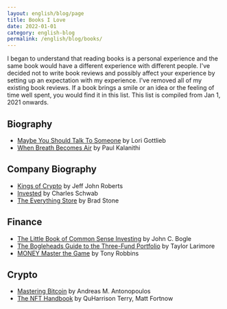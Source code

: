 ```yaml
---
layout: english/blog/page
title: Books I Love
date: 2022-01-01
category: english-blog
permalink: /english/blog/books/
---
```


I began to understand that reading books is a personal experience and the same book would have a different experience with different people.
I've decided not to write book reviews and possibly affect your experience by setting up an expectation with my experience. I've removed all of my existing book reviews. If a book brings a smile or an idea or the feeling of time well spent, you would find it in this list. This list is compiled from Jan 1, 2021 onwards.

## Biography

- [Maybe You Should Talk To Someone](https://amzn.to/40cN4em) by Lori Gottlieb
- [When Breath Becomes Air](https://amzn.to/3C6SWxB) by Paul Kalanithi

## Company Biography

- [Kings of Crypto](https://amzn.to/40bPLwO) by Jeff John Roberts
- [Invested](https://amzn.to/40cFsID) by Charles Schwab
- [The Everything Store](https://amzn.to/40tQj2a) by Brad Stone

## Finance

- [The Little Book of Common Sense Investing](https://amzn.to/3PzUrYc) by John C. Bogle
- [The Bogleheads Guide to the Three-Fund Portfolio](https://amzn.to/3PwzpcX) by Taylor Larimore
- [MONEY Master the Game](https://amzn.to/40ha1Nk) by Tony Robbins

## Crypto

- [Mastering Bitcoin](https://amzn.to/4aceq93) by Andreas M. Antonopoulos
- [The NFT Handbook](https://amzn.to/40rc5Ul) by QuHarrison Terry, Matt Fortnow
